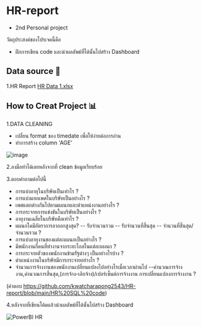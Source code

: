 # HR-report
- 2nd Personal project

วัตถุประสงค์ของโปรเจคนี้คือ

- ฝึกการเขียน code และนำผลลัพธ์ที่ได้นั้นไปสร้าง Dashboard

## Data source 📁

1.HR Report [HR Data 1.xlsx](https://github.com/kwatcharapong2543/HR-report/files/14319251/HR.Data.1.xlsx)

## How to Creat Project 📊

1.DATA CLEANING 

- เปลี่ยน format ของ timedate เพื่อให้ง่ายต่อการอ่าน
- ทำการสร้าง column 'AGE'

![image](https://github.com/kwatcharapong2543/HR-report/assets/158846091/7dcf261f-83ec-4594-a206-a877b7aefc8e)

2.ลงมือทำได้เลยหลังจากที่ clean ข้อมูลเรียบร้อย

3.ตอบคำถามต่อไปนี้
- การแบ่งอายุในบริษัทเป็นเท่าไร ? 
- การแบ่งแยกเพศในบริษัทเป็นอย่างไร ?
- เพศแตกต่างกันไปตามแผนกและตำแหน่งงานอย่างไร ?
- การกระจายการแข่งขันในบริษัทเป็นอย่างไร ?
- อายุงานเฉลี่ยในบริษัทคือเท่าไร ?
- แผนกใดมีอัตราการลาออกสูงสุด? -- รับจำนวนรวม -- รับจำนวนที่สิ้นสุด -- จำนวนที่สิ้นสุด/จำนวนรวม ?
- การแบ่งอายุงานของแต่ละแผนกเป็นอย่างไร ?
- มีพนักงานกี่คนที่ทำงานจากระยะไกลในแต่ละแผนก ?
- การกระจายตัวของพนักงานข้ามรัฐต่างๆ เป็นอย่างไรบ้าง ?
- ตำแหน่งงานในบริษัทมีการกระจายอย่างไร ?
- จำนวนการจ้างงานของพนักงานเปลี่ยนแปลงไปอย่างไรเมื่อเวลาผ่านไป --คำนวณการจ้างงาน,คำนวณการสิ้นสุด,(การจ้าง-เลิกจ้าง)/เปอร์เซ็นต์การจ้างงาน การเปลี่ยนแปลงการจ้างงาน ?

(คำตอบ https://github.com/kwatcharapong2543/HR-report/blob/main/HR%20SQL%20code)

4.หลังจากที่เขียนโค้ดแล้วนำผลลัพธ์ที่ได้นั้นไปสร้าง Dashboard

![PowerBI HR](https://github.com/kwatcharapong2543/HR-report/assets/158846091/685bf2ec-5e44-4772-bde8-7102db0fe145)












